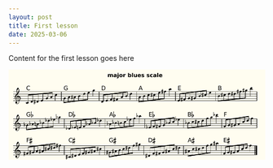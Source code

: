 ```yaml
---
layout: post
title: First lesson
date: 2025-03-06
---
```


Content for the first lesson goes here

![img.png](img.png)
